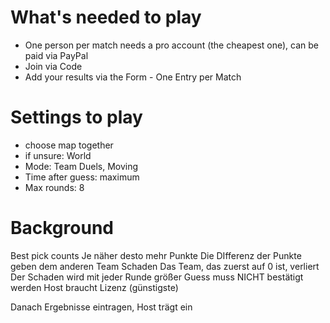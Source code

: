 # What's needed to play
- One person per match needs a pro account (the cheapest one), can be paid via PayPal
- Join via Code 
- Add your results via the Form - One Entry per Match


# Settings to play
- choose map together
- if unsure: World
- Mode: Team Duels, Moving
- Time after guess: maximum
- Max rounds: 8


# Background
Best pick counts
Je näher desto mehr Punkte
Die DIfferenz der Punkte geben dem anderen Team Schaden
Das Team, das zuerst auf 0 ist, verliert
Der Schaden wird mit jeder Runde größer
Guess muss NICHT bestätigt werden
Host braucht Lizenz (günstigste)

Danach Ergebnisse eintragen, Host trägt ein



